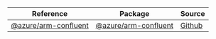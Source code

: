 | Reference | Package | Source |
|---|---|---|
|[@azure/arm-confluent](arm-confluent-readme.md)|[@azure/arm-confluent](https://www.npmjs.com/package/@azure/arm-confluent)|[Github](https://github.com/Azure/azure-sdk-for-js/blob/main/sdk/confluent/arm-confluent)|
